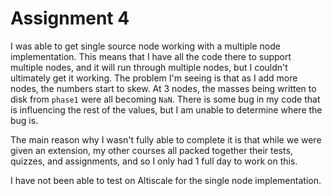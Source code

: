 Assignment 4
==

I was able to get single source node working with a multiple node implementation. This means that I have all the code there to support multiple nodes, and it will run through multiple nodes, but I couldn't ultimately get it working. The problem I'm seeing is that as I add more nodes, the numbers start to skew. At 3 nodes, the masses being written to disk from `phase1` were all becoming `NaN`. There is some bug in my code that is influencing the rest of the values, but I am unable to determine where the bug is.

The main reason why I wasn't fully able to complete it is that while we were given an extension, my other courses all packed together their tests, quizzes, and assignments, and so I only had 1 full day to work on this. 

I have not been able to test on Altiscale for the single node implementation.
